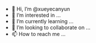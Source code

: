 - 👋 Hi, I’m @xueyecanyun
- 👀 I’m interested in ...
- 🌱 I’m currently learning ...
- 💞️ I’m looking to collaborate on ...
- 📫 How to reach me ...

<!---
xueyecanyun/xueyecanyun is a ✨ special ✨ repository because its `README.md` (this file) appears on your GitHub profile.
You can click the Preview link to take a look at your changes.
--->
